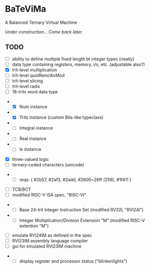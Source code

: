 # BaTeViMa
A Balanced Ternary Virtual Machine

*Under construction... Come back later.*

## TODO

- [ ] ability to define multiple fixed length bt integer types (neatly)
- [ ] data type containing registers, memory, i/o, etc. (adjustable also?)
- [X] trit-level multiplication
- [ ] trit-level quotRem/divMod
- [ ] trit-level slicing
- [ ] trit-level radix
- [ ] 18-trits word data type
- - [X] Num instance
- - [X] Trits instance (custom Bits-like typeclass)
- - [ ] Integral instance
- - [ ] Real instance
- - [ ] Ix instance
- [X] three-valued logic
- [ ] ternary-coded characters (unicode)
- - [ ] reqs: { #2b57, #2af3, #2add, #2600~26ff (256), #1f411 }
- [ ] TCB/BCT
- [ ] modified RISC-V ISA spec, "RISC-VI"
- - [ ] Base 24-trit Integer Instruction Set (modified RV32I, "RVI24I")
- - [ ] Integer Multiplication/Division Extension "M" (modified RISC-V extention "M")
- [ ] emulate RVI24IM as defined in the spec
- [ ] RVI23IM assembly language compiler
- [ ] gui for emulated RVI23IM machine
- - [ ] display register and processor status ("blinkenlights")

